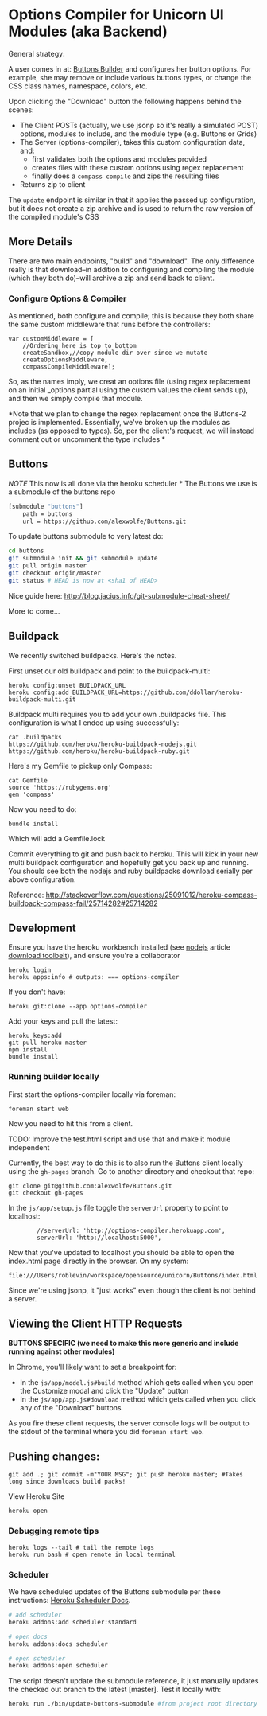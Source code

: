 # Options Compiler for Unicorn UI Modules (aka Backend)

General strategy:

A user comes in at: [Buttons Builder](http://alexwolfe.github.io/Buttons/) and configures her button options. For example, she may remove or include various buttons types, or change the CSS class names, namespace, colors, etc.

Upon clicking the "Download" button the following happens behind the scenes:

* The Client POSTs (actually, we use jsonp so it's really a simulated POST) options, modules to include, and the module type (e.g. Buttons or Grids)
* The Server (options-compiler), takes this custom configuration data, and:
	* first validates both the options and modules provided
	* creates files with these custom options using regex replacement
	* finally does a `compass compile` and zips the resulting files
* Returns zip to client

The `update` endpoint is similar in that it applies the passed up configuration, but it does not create a zip archive and is used to return the raw version of the compiled module's CSS

## More Details

There are two main endpoints, "build" and "download". The only difference really is that download–in addition to configuring and compiling the module (which they both do)–will archive a zip and send back to client.

### Configure Options & Compiler

As mentioned, both configure and compile; this is because they both share the same custom middleware that runs before the controllers:

	var customMiddleware = [
		//Ordering here is top to bottom
		createSandbox,//copy module dir over since we mutate
		createOptionsMiddleware,
		compassCompileMiddleware];

So, as the names imply, we creat an options file (using regex replacement on an initial _options partial using the custom values the client sends up), and then we simply compile that module.

*Note that we plan to change the regex replacement once the Buttons-2 projec is implemented. Essentially, we've broken up the modules as includes (as opposed to types). So, per the client's request, we will instead comment out or uncomment the type includes *

## Buttons

*NOTE* This now is all done via the heroku scheduler
*
The Buttons we use is a submodule of the buttons repo
```bash
[submodule "buttons"]
	path = buttons
	url = https://github.com/alexwolfe/Buttons.git
```

To update buttons submodule to very latest do:
```bash
cd buttons
git submodule init && git submodule update
git pull origin master
git checkout origin/master
git status # HEAD is now at <sha1 of HEAD>
```

Nice guide here: http://blog.jacius.info/git-submodule-cheat-sheet/

More to come...

## Buildpack

We recently switched buildpacks. Here's the notes.

First unset our old buildpack and point to the buildpack-multi:

    heroku config:unset BUILDPACK_URL
    heroku config:add BUILDPACK_URL=https://github.com/ddollar/heroku-buildpack-multi.git

Buildpack multi requires you to add your own .buildpacks file. This configuration is what I ended up using successfully:

    cat .buildpacks
    https://github.com/heroku/heroku-buildpack-nodejs.git
    https://github.com/heroku/heroku-buildpack-ruby.git


Here's my Gemfile to pickup only Compass:

    cat Gemfile
    source 'https://rubygems.org'
    gem 'compass'

Now you need to do:

    bundle install

Which will add a Gemfile.lock

Commit everything to git and push back to heroku. This will kick in your new multi buildpack configuration and hopefully get you back up and running. You should see both the nodejs and ruby buildpacks download serially per above configuration.

Reference: http://stackoverflow.com/questions/25091012/heroku-compass-buildpack-compass-fail/25714282#25714282


## Development

Ensure you have the heroku workbench installed (see [nodejs](https://devcenter.heroku.com/articles/nodejs) article [download toolbelt](https://devcenter.heroku.com/articles/getting-started-with-nodejs#set-up)), and ensure you're a collaborator

	heroku login
	heroku apps:info # outputs: === options-compiler

If you don't have:

	heroku git:clone --app options-compiler


Add your keys and pull the latest:

	heroku keys:add
	git pull heroku master
	npm install
	bundle install

### Running builder locally

First start the options-compiler locally via foreman:

	foreman start web

Now you need to hit this from a client.

TODO: Improve the test.html script and use that and make it module independent

Currently, the best way to do this is to also run the Buttons client locally using the `gh-pages` branch. Go to another directory and checkout that repo:

	git clone git@github.com:alexwolfe/Buttons.git
	git checkout gh-pages

In the `js/app/setup.js` file toggle the `serverUrl` property to point to localhost:

            //serverUrl: 'http://options-compiler.herokuapp.com',
            serverUrl: 'http://localhost:5000',

Now that you've updated to localhost you should be able to open the index.html page directly in the browser. On my system:

	file:///Users/roblevin/workspace/opensource/unicorn/Buttons/index.html

Since we're using jsonp, it "just works" even though the client is not behind a server.

## Viewing the Client HTTP Requests

**BUTTONS SPECIFIC (we need to make this more generic and include running against other modules)**

In Chrome, you'll likely want to set a breakpoint for:

* In the `js/app/model.js#build` method which gets called when you open the Customize modal and click the "Update" button
* In the `js/app/app.js#download` method which gets called when you click any of the "Download" buttons

As you fire these client requests, the server console logs will be output to the stdout of the terminal where you did `foreman start web`.


## Pushing changes:

	git add .; git commit -m"YOUR MSG"; git push heroku master; #Takes long since downloads build packs!

View Heroku Site

	heroku open


### Debugging remote tips

	heroku logs --tail # tail the remote logs
	heroku run bash # open remote in local terminal


### Scheduler

We have scheduled updates of the Buttons submodule per these instructions: [Heroku Scheduler Docs](https://devcenter.heroku.com/articles/scheduler).

```bash
# add scheduler
heroku addons:add scheduler:standard

# open docs
heroku addons:docs scheduler

# open scheduler
heroku addons:open scheduler
```

The script doesn't update the submodule reference, it just manually updates the checked out branch to the latest [master]. Test it locally with:

```bash
heroku run ./bin/update-buttons-submodule #from project root directory
```



